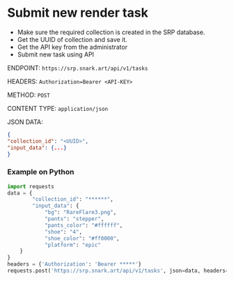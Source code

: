 # Submit new render task

- Make sure the required collection is created in the SRP database.
- Get the UUID of collection and save it.
- Get the API key from the administrator
- Submit new task using API

ENDPOINT: `https://srp.snark.art/api/v1/tasks`

HEADERS: `Authorization=Bearer <API-KEY>`

METHOD: `POST`

CONTENT TYPE: `application/json`

JSON DATA:

```json
{
"collection_id": "<UUID>",
"input_data": {...}
}
```

### Example on Python

```python
import requests
data = {
        "collection_id": "******",
        "input_data": {
            "bg": "RareFlare3.png",
            "pants": "stepper",
            "pants_color": "#ffffff",
            "shoe": "4",
            "shoe_color": "#ff0000",
            "platform": "epic"
    }
}
headers = {'Authorization': 'Bearer *****'}
requests.post('https://srp.snark.art/api/v1/tasks', json=data, headers=headers)
```
